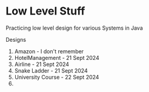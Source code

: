 # Low Level Stuff

Practicing low level design for various Systems in Java

Designs

1. Amazon - I don't remember
2. HotelManagement - 21 Sept 2024
3. Airline - 21 Sept 2024 
4. Snake Ladder - 21 Sept 2024  
5. University Course - 22 Sept 2024
6. 

